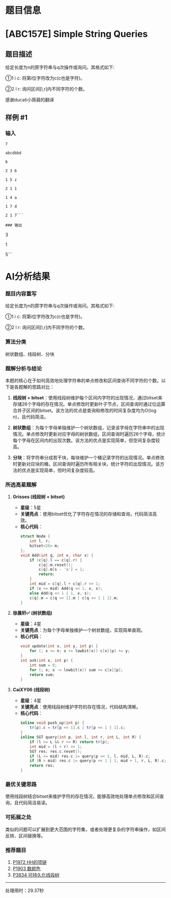 # 题目信息

# [ABC157E] Simple String Queries

## 题目描述

给定长度为n的原字符串与q次操作或询问。其格式如下:

①1 i c: 将第i位字符改为c(c也是字符)。

②2 l r: 询问区间[l,r]内不同字符的个数。



感谢ducati小蒟蒻的翻译

## 样例 #1

### 输入

```
7

abcdbbd

6

2 3 6

1 5 z

2 1 1

1 4 a

1 7 d

2 1 7```

### 输出

```
3

1

5```

# AI分析结果

### 题目内容重写
给定长度为n的原字符串与q次操作或询问。其格式如下:

①1 i c: 将第i位字符改为c(c也是字符)。

②2 l r: 询问区间[l,r]内不同字符的个数。

### 算法分类
树状数组、线段树、分块

### 题解分析与结论
本题的核心在于如何高效地处理字符串的单点修改和区间查询不同字符的个数。以下是各题解的思路对比：

1. **线段树 + bitset**：使用线段树维护每个区间内字符的出现情况，通过bitset来存储26个字母的存在情况。单点修改时更新叶子节点，区间查询时通过位运算合并子区间的bitset。该方法的优点是查询和修改的时间复杂度均为O(log n)，且代码简洁。

2. **树状数组**：为每个字母单独维护一个树状数组，记录该字母在字符串中的出现情况。单点修改时更新对应字母的树状数组，区间查询时遍历26个字母，统计每个字母在区间内的出现次数。该方法的优点是实现简单，但空间复杂度较高。

3. **分块**：将字符串分成若干块，每块维护一个桶记录字符的出现情况。单点修改时更新对应块的桶，区间查询时遍历所有相关块，统计字符的出现情况。该方法的优点是实现简单，但时间复杂度较高。

### 所选高星题解
1. **Grisses (线段树 + bitset)**
   - **星级**：5星
   - **关键亮点**：使用bitset优化了字符存在情况的存储和查询，代码简洁高效。
   - **核心代码**：
     ```cpp
     struct Node {
         int l, r;
         bitset<26> m;
     };
     void Add(int q, int x, char s) {
         if (c[q].l == c[q].r) {
             c[q].m.reset();
             c[q].m[s - 'a'] = 1;
             return;
         }
         int mid = c[q].l + c[q].r >> 1;
         if (x <= mid) Add(q << 1, x, s);
         else Add(q << 1 | 1, x, s);
         c[q].m = c[q << 1].m | c[q << 1 | 1].m;
     }
     ```

2. **徐晨轩✅ (树状数组)**
   - **星级**：4星
   - **关键亮点**：为每个字母单独维护一个树状数组，实现简单直观。
   - **核心代码**：
     ```cpp
     void update(int x, int y, int p) {
         for (; x <= n; x += lowbit(x)) c[x][p] += y;
     }
     int ask(int x, int p) {
         int sum = 0;
         for (; x; x -= lowbit(x)) sum += c[x][p];
         return sum;
     }
     ```

3. **CaiXY06 (线段树)**
   - **星级**：4星
   - **关键亮点**：使用线段树维护字符的存在情况，代码结构清晰。
   - **核心代码**：
     ```cpp
     inline void push_up(int p) {
         tr[p].c = tr[p << 1].c | tr[p << 1 | 1].c;
     }
     inline SGT query(int p, int l, int r, int L, int R) {
         if (l >= L && r <= R) return tr[p];
         int mid = (l + r) >> 1;
         SGT res; res.c.reset();
         if (L <= mid) res.c |= query(p << 1, l, mid, L, R).c;
         if (R > mid) res.c |= query(p << 1 | 1, mid + 1, r, L, R).c;
         return res;
     }
     ```

### 最优关键思路
使用线段树结合bitset来维护字符的存在情况，能够高效地处理单点修改和区间查询，且代码简洁易读。

### 可拓展之处
类似的问题可以扩展到更大范围的字符集，或者处理更复杂的字符串操作，如区间反转、区间替换等。

### 推荐题目
1. [P1972 HH的项链](https://www.luogu.com.cn/problem/P1972)
2. [P1903 数颜色](https://www.luogu.com.cn/problem/P1903)
3. [P3834 可持久化线段树](https://www.luogu.com.cn/problem/P3834)

---
处理用时：29.37秒